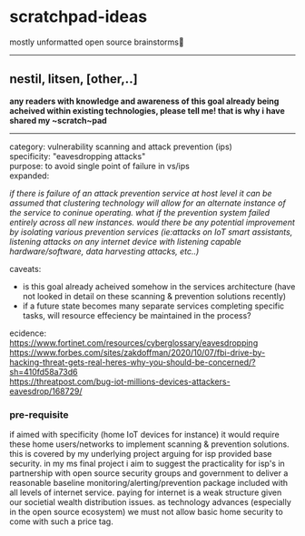 # scratchpad-ideas
mostly unformatted open source brainstorms🔮

<hr>

## nestil, litsen, [other,..]

  <strong>any readers with knowledge and awareness of this goal already being acheived within existing technologies, please tell me! that is why i have shared my ~scratch~pad</strong> 
 
<hr>

category: vulnerability scanning and attack prevention (ips)<br>
specificity: "eavesdropping attacks"<br>
purpose: to avoid single point of failure in vs/ips<br>
expanded:<br>

*<p>if there is failure of an attack prevention service at host level it can be assumed that clustering technology will allow for an alternate instance of the
    service to coninue operating. what if the prevention system failed entirely across all new instances. would there be any potential improvement by isolating         various prevention services (ie:attacks on IoT smart assistants, listening attacks on any internet device with listening capable hardware/software, data             harvesting attacks, etc..)</p>*
  
  caveats:
  - is this goal already acheived somehow in the services architecture (have not looked in detail on these scanning & prevention solutions recently)
  - if a future state becomes many separate services completing specific tasks, will resource effeciency be maintained in the process?
  
ecidence:<br>
https://www.fortinet.com/resources/cyberglossary/eavesdropping<br>
https://www.forbes.com/sites/zakdoffman/2020/10/07/fbi-drive-by-hacking-threat-gets-real-heres-why-you-should-be-concerned/?sh=410fd58a73d6<br>
https://threatpost.com/bug-iot-millions-devices-attackers-eavesdrop/168729/<br>

### pre-requisite

if aimed with specificity (home IoT devices for instance) it would require these home users/networks to implement scanning & prevention solutions. this is covered by my underlying project arguing for isp provided base security. in my ms final project i aim to suggest the practicality for isp's in partnership with open source security groups and government to deliver a reasonable baseline monitoring/alerting/prevention package included with all levels of internet service. paying for internet is a weak structure given our societial wealth distribution issues. as technology advances (especially in the open source ecosystem) we must not allow basic home security to come with such a price tag. 
